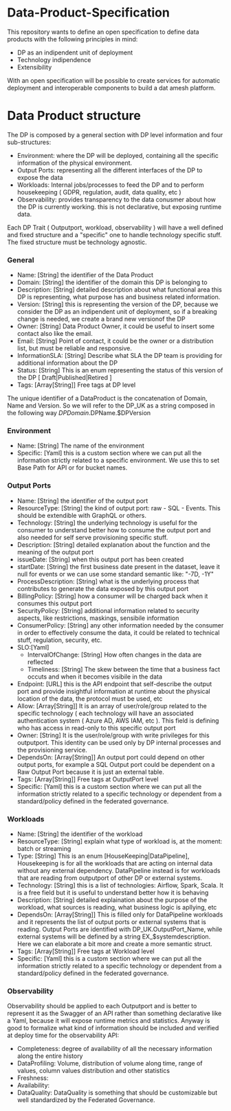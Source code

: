 # Data-Product-Specification

This repository wants to define an open specification to define data products with the following principles in mind:
- DP as an indipendent unit of deployment
- Technology indipendence
- Extensibility

With an open specification will be possible to create services for automatic deployment and interoperable components to build a dat amesh platform.


# Data Product structure

The DP is composed by a general section with DP level information and four sub-structures:
* Environment: where the DP will be deployed, containing all the specific information of the physical environment.
* Output Ports: representing all the different interfaces of the DP to expose the data
* Workloads: Internal jobs/processes to feed the DP and to perform housekeeping ( GDPR, regulation, audit, data quality, etc )
* Observability: provides transparency to the data conusmer about how the DP is currently working. this is not declarative, but exposing runtime data.

Each DP Trait ( Outputport, workload, observability ) will have a well defined and fixed structure and a "specific" one to handle technology specific stuff.
The fixed structure must be technology agnostic.

### General

* Name: [String] the identifier of the Data Product
* Domain: [String] the identifier of the domain this DP is belonging to
* Description: [String] detailed description about what functional area this DP is representing, what purpose has and business related information.
* Version: [String] this is representing the version of the DP, because we consider the DP as an indipendent unit of deployment, so if a breaking change is needed, we create a brand new versionof the DP
* Owner: [String] Data Product Owner, it could be useful to insert some contact also like the email.
* Email: [String] Point of contact, it could be the owner or a distribution list, but must be reliable and responsive.
* InformationSLA: [String] Describe what SLA the DP team is providing for additional information about the DP
* Status: [String] This is an enum representing the status of this version of the DP [ Draft|Published|Retired ]
* Tags: [Array[String]] Free tags at DP level

The unique identifier of a DataProduct is the concatenation of Domain, Name and Version. So we will refer to the DP_UK as a string composed in the following way $DPDomain.$DPName.$DPVersion


### Environment

* Name: [String] The name of the environment
* Specific: [Yaml] this is a custom section where we can put all the information strictly related to a specific environment. We use this to set Base Path for API or for bucket names.


### Output Ports

* Name: [String] the identifier of the output port
* ResourceType: [String] the kind of output port: raw - SQL - Events. This should be extendible with GraphQL or others.
* Technology: [String] the underlying technology is useful for the consumer to understand better how to consume the output port and also needed for self serve provisioning specific stuff.
* Description: [String] detailed explanation about the function and the meaning of the output port
* issueDate: [String] when this output port has been created
* startDate: [String] the first business date present in the dataset, leave it null for events or we can use some standard semantic like: "-7D, -1Y"
* ProcessDescription: [String] what is the underlying process that contributes to generate the data exposed by this output port
* BillingPolicy: [String] how a consumer will be charged back when it consumes this output port
* SecurityPolicy: [String] additional information related to security aspects, like restrictions, maskings, sensibile information
* ConsumerPolicy: [String] any other information needed by the consumer in order to effectively consume the data, it could be related to technical stuff, regulation, security, etc.
* SLO:[Yaml]
  * IntervalOfChange: [String] How often changes in the data are reflected
  * Timeliness: [String] The skew between the time that a business fact occuts and when it becomes visibile in the data
* Endpoint: [URL] this is the API endpoint that self-describe the output port and provide insightful information at runtime about the physical location of the data, the protocol must be used, etc
* Allow: [Array[String]] It is an array of user/role/group related to the specific technology ( each technology will have an associated authentication system ( Azure AD, AWS IAM, etc ). This field is defining who has access in read-only to this specific output port
* Owner: [String] It is the user/role/group with write privileges for this outputport. This identity can be used only by DP internal processes and the provisioning service.
* DependsOn: [Array[String]] An output port could depend on other output ports, for example a SQL Output port could be dependent on a Raw Output Port because it is just an external table.
* Tags: [Array[String]] Free tags at OutputPort level
* Specific: [Yaml] this is a custom section where we can put all the information strictly related to a specific technology or dependent from a standard/policy defined in the federated governance.
 


### Workloads

* Name: [String] the identifier of the workload
* ResourceType: [String] explain what type of workload is, at the moment: batch or streaming
* Type: [String] This is an enum [HouseKeeping|DataPipeline], Housekeeping is for all the workloads that are acting on internal data without any external dependency. DataPipeline instead is for workloads that are reading from outputport of other DP or external systems.
* Technology: [String] this is a list of technologies: Airflow, Spark, Scala. It is a free field but it is useful to understand better how it is behaving
* Description: [String] detailed explaination about the purpose of the workload, what sources is reading, what business logic is apllying, etc
* DependsOn: [Array[String]] This is filled only for DataPipeline workloads and it represents the list of output ports or external systems that is reading. Output Ports are identified with DP_UK.OutputPort_Name, while external systems will be defined by a string EX_$systemdescription. Here we can elaborate a bit more and create a more semantic struct.
* Tags: [Array[String]] Free tags at Workload level
* Specific: [Yaml] this is a custom section where we can put all the information strictly related to a specific technology or dependent from a standard/policy defined in the federated governance.


### Observability

Observability should be applied to each Outputport and is better to represent it as the Swagger of an API rather than something declarative like a Yaml, because it will expose runtime metrics and statistics.
Anyway is good to formalize what kind of information should be included and verified at deploy time for the observability API:

* Completeness: degree of availability of all the necessary information along the entire history
* DataProfiling: Volume, distribution of volume along time, range of values, column values distribution and other statistics
* Freshness: 
* Availability:
* DataQuality: DataQuality is something that should be customizable but well standardized by the Federated Governance.







